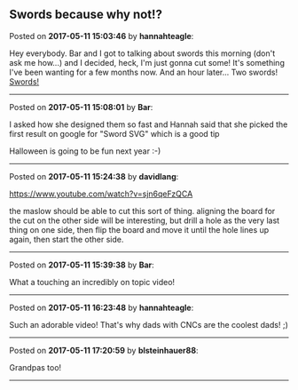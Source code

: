 ## Swords because why not!?
Posted on **2017-05-11 15:03:46** by **hannahteagle**:

Hey everybody. Bar and I got to talking about swords this morning (don't ask me how...) and I decided, heck, I'm just gonna cut some! It's something I've been wanting for a few months now. And an hour later... Two swords!  [Swords!](/images/ji/jivv_swords.jpg.jpg)

---

Posted on **2017-05-11 15:08:01** by **Bar**:

I asked how she designed them so fast and Hannah said that she picked the first result on google for "Sword SVG" which is a good tip



Halloween is going to be fun next year :-)

---

Posted on **2017-05-11 15:24:38** by **davidlang**:

https://www.youtube.com/watch?v=sjn6qeFzQCA



the maslow should be able to cut this sort of thing. aligning the board for the cut on the other side will be interesting, but drill a hole as the very last thing on one side, then flip the board and move it until the hole lines up again, then start the other side.

---

Posted on **2017-05-11 15:39:38** by **Bar**:

What a touching an incredibly on topic video!

---

Posted on **2017-05-11 16:23:48** by **hannahteagle**:

Such an adorable video! That's why dads with CNCs are the coolest dads! ;)

---

Posted on **2017-05-11 17:20:59** by **blsteinhauer88**:

Grandpas too!

---


